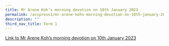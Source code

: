 ```yaml
---
title: Mr Arene Koh’s morning devotion on 10th January 2023
permalink: /acspress1/mr-arene-kohs-morning-devotion-on-10th-january-2023/
description: ""
third_nav_title: Term 1
---
```

[Link to Mr Arene Koh’s morning devotion on 10th January 2023 ](https://sites.acsindep.edu.sg/Video/streaming/10-Jan-2023-Morning-Devotions-Mr-Arene-Koh.mp3)